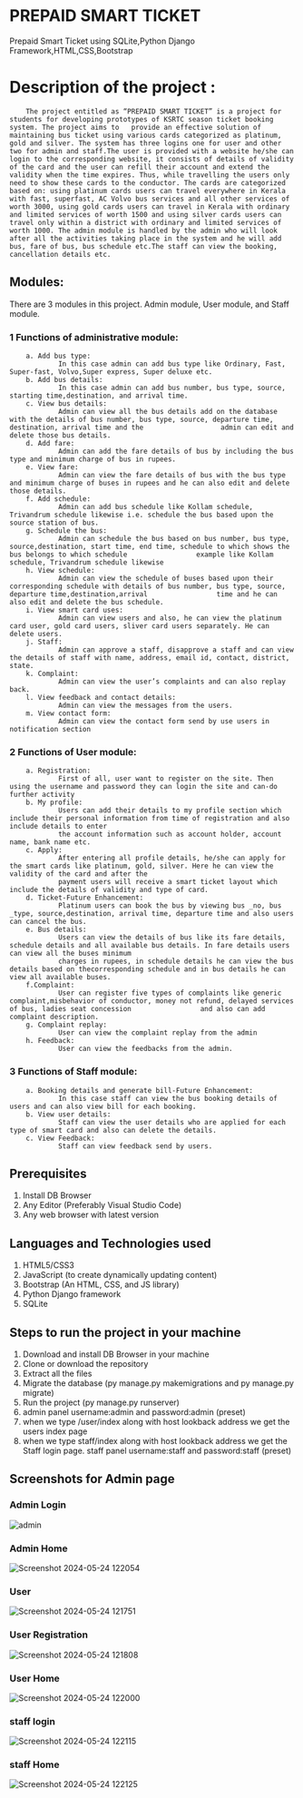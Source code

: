 # PREPAID SMART TICKET

Prepaid Smart Ticket using SQLite,Python Django Framework,HTML,CSS,Bootstrap

# Description of the project :
        The project entitled as “PREPAID SMART TICKET” is a project for students for developing prototypes of KSRTC season ticket booking system. The project aims to   provide an effective solution of maintaining bus ticket using various cards categorized as platinum, gold and silver. The system has three logins one for user and other two for admin and staff.The user is provided with a website he/she can login to the corresponding website, it consists of details of validity of the card and the user can refill their account and extend the validity when the time expires. Thus, while travelling the users only need to show these cards to the conductor. The cards are categorized based on: using platinum cards users can travel everywhere in Kerala with fast, superfast, AC Volvo bus services and all other services of worth 3000, using gold cards users can travel in Kerala with ordinary and limited services of worth 1500 and using silver cards users can travel only within a district with ordinary and limited services of worth 1000. The admin module is handled by the admin who will look after all the activities taking place in the system and he will add bus, fare of bus, bus schedule etc.The staff can view the booking, cancellation details etc.

## Modules:
There are 3 modules in this project. Admin module, User module, and Staff module.
### 1 Functions of administrative module:
        a. Add bus type:
                In this case admin can add bus type like Ordinary, Fast, Super-fast, Volvo,Super express, Super deluxe etc.
        b. Add bus details:
                In this case admin can add bus number, bus type, source, starting time,destination, and arrival time.
        c. View bus details:
                Admin can view all the bus details add on the database with the details of bus number, bus type, source, departure time, destination, arrival time and the                   admin can edit and delete those bus details.
        d. Add fare:
                Admin can add the fare details of bus by including the bus type and minimum charge of bus in rupees.
        e. View fare:
                Admin can view the fare details of bus with the bus type and minimum charge of buses in rupees and he can also edit and delete those details.
        f. Add schedule:
                Admin can add bus schedule like Kollam schedule, Trivandrum schedule likewise i.e. schedule the bus based upon the source station of bus.
        g. Schedule the bus:
                Admin can schedule the bus based on bus number, bus type, source,destination, start time, end time, schedule to which shows the bus belongs to which schedule                 example like Kollam schedule, Trivandrum schedule likewise
        h. View schedule:
                Admin can view the schedule of buses based upon their corresponding schedule with details of bus number, bus type, source, departure time,destination,arrival                 time and he can also edit and delete the bus schedule.
        i. View smart card uses:
                Admin can view users and also, he can view the platinum card user, gold card users, sliver card users separately. He can delete users.
        j. Staff:
                Admin can approve a staff, disapprove a staff and can view the details of staff with name, address, email id, contact, district, state.
        k. Complaint:
                Admin can view the user’s complaints and can also replay back.
        l. View feedback and contact details:
                Admin can view the messages from the users.
        m. View contact form:
                Admin can view the contact form send by use users in notification section
### 2 Functions of User module:
        a. Registration:
                First of all, user want to register on the site. Then using the username and password they can login the site and can-do further activity
        b. My profile:
                Users can add their details to my profile section which include their personal information from time of registration and also include details to enter
                the account information such as account holder, account name, bank name etc.
        c. Apply:
                After entering all profile details, he/she can apply for the smart cards like platinum, gold, silver. Here he can view the validity of the card and after the
                payment users will receive a smart ticket layout which include the details of validity and type of card.
        d. Ticket-Future Enhancement:
                Platinum users can book the bus by viewing bus _no, bus _type, source,destination, arrival time, departure time and also users can cancel the bus.
        e. Bus details:
                Users can view the details of bus like its fare details, schedule details and all available bus details. In fare details users can view all the buses minimum
                charges in rupees, in schedule details he can view the bus details based on thecorresponding schedule and in bus details he can view all available buses.
        f.Complaint:
                User can register five types of complaints like generic complaint,misbehavior of conductor, money not refund, delayed services of bus, ladies seat concession                 and also can add complaint description.
        g. Complaint replay:
                User can view the complaint replay from the admin
        h. Feedback:
                User can view the feedbacks from the admin.

### 3 Functions of Staff module:
        a. Booking details and generate bill-Future Enhancement:
                In this case staff can view the bus booking details of users and can also view bill for each booking.
        b. View user details:
                Staff can view the user details who are applied for each type of smart card and also can delete the details.
        c. View Feedback:
                Staff can view feedback send by users.
                
## Prerequisites
1. Install DB Browser
2. Any Editor (Preferably Visual Studio Code)
3. Any web browser with latest version
   
## Languages and Technologies used
1. HTML5/CSS3
2. JavaScript (to create dynamically updating content)
3. Bootstrap (An HTML, CSS, and JS library)
4. Python Django framework
5. SQLite

## Steps to run the project in your machine
1. Download and install DB Browser in your machine
2. Clone or download the repository
3. Extract all the files
4. Migrate the database (py manage.py makemigrations and py manage.py migrate)
5. Run the project (py manage.py runserver)
6. admin panel username:admin and password:admin (preset)
7. when we type /user/index along with host lookback address we get the users index page
8. when we type staff/index along with host lookback address we get the Staff login page. staff panel username:staff and password:staff (preset)

## Screenshots for Admin page 

### Admin Login 
![admin](https://github.com/pujajp993/Prepaid_Smart_Ticket/assets/168622875/0b24010a-abd7-41bd-ba7b-456d17666735)

### Admin Home 
![Screenshot 2024-05-24 122054](https://github.com/pujajp993/Prepaid_Smart_Ticket/assets/168622875/27c84381-54f2-4d65-8b81-b06235edd32c)

### User 
![Screenshot 2024-05-24 121751](https://github.com/pujajp993/Prepaid_Smart_Ticket/assets/168622875/43ec68b7-3bb5-4322-a12c-845adb0923d7)

### User Registration
![Screenshot 2024-05-24 121808](https://github.com/pujajp993/Prepaid_Smart_Ticket/assets/168622875/d09fe46d-5ca0-4a45-83dc-6158eb2e0f3b)

### User Home
![Screenshot 2024-05-24 122000](https://github.com/pujajp993/Prepaid_Smart_Ticket/assets/168622875/bbe93510-4426-41be-8f4f-2eebd6092e72)

### staff login
![Screenshot 2024-05-24 122115](https://github.com/pujajp993/Prepaid_Smart_Ticket/assets/168622875/35831772-0529-44d3-802f-25b00d62937c)

### staff Home
![Screenshot 2024-05-24 122125](https://github.com/pujajp993/Prepaid_Smart_Ticket/assets/168622875/eb763632-4e5d-4577-8772-5c39fcf0205d)




